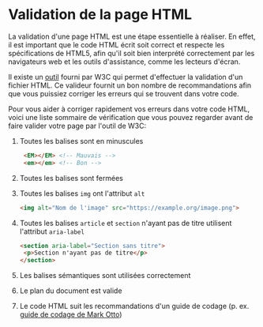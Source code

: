 # Validation de la page HTML
La validation d'une page HTML est une étape essentielle à réaliser. En effet, il est important que le code HTML écrit
soit correct et respecte les spécifications de HTML5, afin qu'il soit bien interprété correctement par les navigateurs 
web et les outils d'assistance, comme les lecteurs d'écran. 

Il existe un [outil](https://validator.w3.org/) fourni par W3C qui permet d'effectuer la validation d'un fichier HTML.
Ce valideur fournit un bon nombre de recommandations afin que vous puissiez corriger les erreurs qui se trouvent dans 
votre code.

Pour vous aider à corriger rapidement vos erreurs dans votre code HTML, voici une liste sommaire de vérification que 
vous pouvez regarder avant de faire valider votre page par l'outil de W3C:

1. Toutes les balises sont en minuscules
   ```html
    <EM></EM> <!-- Mauvais -->
    <em></em> <!-- Bon -->
   ```

1. Toutes les balises sont fermées

1. Toutes les balises `img` ont l'attribut `alt`
   ```html
   <img alt="Nom de l'image" src="https://example.org/image.png">
   ``` 
   
1. Toutes les balises `article` et `section` n'ayant pas de titre utilisent l'attribut `aria-label`
    ```html
    <section aria-label="Section sans titre">
     <p>Section n'ayant pas de titre</p>    
    </section>
    ```
1. Les balises sémantiques sont utilisées correctement

1. Le plan du document est valide

1. Le code HTML suit les recommandations d'un guide de codage (p. ex. [guide de codage de Mark Otto](http://codeguide.co/))
